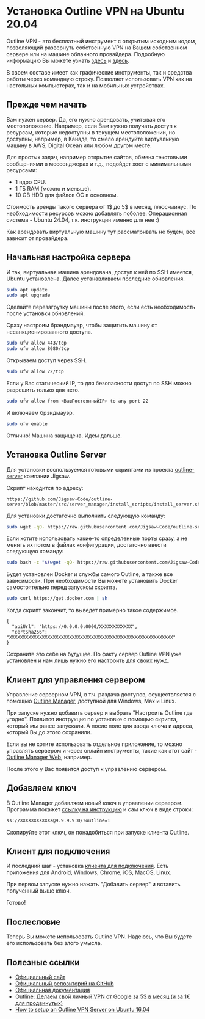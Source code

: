 # Установка Outline VPN на Ubuntu 20.04

Outline VPN - это бесплатный инструмент с открытым исходным кодом, позволяющий развернуть собственную VPN на Вашем собственном сервере или на машине облачного провайдера. Подробную информацию Вы можете узнать [здесь](https://getoutline.org/ru/) и [здесь](https://en.wikipedia.org/wiki/Outline_VPN).

В своем составе имеет как графические инструменты, так и средства работы через командную строку. Позволяет использовать VPN как на настольных компьютерах, так и на мобильных устройствах.

## Прежде чем начать

Вам нужен сервер. Да, его нужно арендовать, учитывая его местоположение. Например, если Вам нужно получать доступ к ресурсам, которые недоступны в текущем местоположении, но доступны, например, в Канаде, то смело арендуйте виртуальную машину в AWS, Digital Ocean или любом другом месте.

Для простых задач, например открытие сайтов, обмена текстовыми сообщениями в мессенджерах и т.д., подойдет хост с минимальными ресурсами:

* 1 ядро CPU.
* 1 ГБ RAM (можно и меньше).
* 10 GB HDD для файлов ОС в основном.

Стоимость аренды такого сервера от 1$ до 5$ в месяц, плюс-минус. По необходимости ресурсов можно добавлять поболее. Операционная система - Ubuntu 24.04, т.к. инструкция именно для нее :)

Как арендовать виртуальную машину тут рассматривать не будем, все зависит от провайдера.

## Начальная настройка сервера

И так, виртуальная машина арендована, доступ к ней по SSH имеется, Ubuntu установлена. Далее устанавливаем последние обновления.

```bash
sudo apt update
sudo apt upgrade
```

Сделайте перезагрузку машины после этого, если есть необходимость после установки обновлений.

Сразу настроим брэндмауэр, чтобы защитить машину от несанкционированного доступа.

```bash
sudo ufw allow 443/tcp
sudo ufw allow 8080/tcp
```

Открываем доступ через SSH.

```bash
sudo ufw allow 22/tcp
```

Если у Вас статический IP, то для безопасности доступ по SSH можно разрешить только для него.

```bash
sudo ufw allow from <ВашПостоянныйIP> to any port 22
```

И включаем брэндмауэр.

```bash
sudo ufw enable
```

Отлично! Машина защищена. Идем дальше.

## Установка Outline Server

Для установки воспользуемся готовыми скриптами из проекта [outline-server](https://github.com/Jigsaw-Code/outline-server) компании Jigsaw.

Скрипт находится по адресу:

```
https://github.com/Jigsaw-Code/outline-server/blob/master/src/server_manager/install_scripts/install_server.sh
```

Для установки достаточно выполнить следующую команду:

```bash
sudo wget -qO- https://raw.githubusercontent.com/Jigsaw-Code/outline-server/master/src/server_manager/install_scripts/install_server.sh | bash
```

Если хотите использовать какие-то определенные порты сразу, а не менять их потом в файлах конфигурации, достаточно ввести следующую команду:

```bash
sudo bash -c "$(wget -qO- https://raw.githubusercontent.com/Jigsaw-Code/outline-server/master/src/server_manager/install_scripts/install_server.sh)" install_server.sh --api-port=MANAGMENT_PORT --keys-port=ACCESS_KEY_PORT
```

Будет установлен Docker и службы самого Outline, а также все зависимости. При необходимости Вы можете установить Docker самостоятельно перед запуском скрипта.

```bash
sudo curl https://get.docker.com | sh
```

Когда скрипт закончит, то выведет примерно такое содержимое.

```
{ 
  "apiUrl": "https://0.0.0.0:0000/XXXXXXXXXXXX", 
  "certSha256": "XXXXXXXXXXXXXXXXXXXXXXXXXXXXXXXXXXXXXXXXXXXXXXXXXXXXXXXXXXXX" 
}
```

Сохраните это себе на будущее. По факту сервер Outline VPN уже установлен и нам лишь нужно его настроить для своих нужд.

## Клиент для управления сервером

Управление серверном VPN, в т.ч. раздача доступов, осуществляется с помощью [Outline Manager](https://getoutline.org/ru/get-started/#step-1), доступной для Windows, Max и Linux.

При запуске нужно добавить сервер и выбрать "Настроить Outline где угодно". Появится инструкция по установке с помощью скрипта, который мы ранее запускали. А после поле для ввода ключа и адреса, который Вы до этого сохранили.

Если вы не хотите использовать отдельное приложение, то можно управлять сервером и через онлайн инструменты, такие как этот сайт - [Outline Manager Web](https://outlinemanager.com), например.

После этого у Вас появится доступ к управлению сервером.

## Добавляем ключ

В Outline Manager добавляем новый ключ в управлении сервером. Программа покажет [ссылку на инструкцию](https://github.com/Jigsaw-Code/outline-client/blob/master/docs/invitation-instructions.md) и сам ключ в виде строки:

```bash
ss://XXXXXXXXXXXX@9.9.9.9:0/?outline=1
```
Скопируйте этот ключ, он понадобиться при запуске клиента Outline.

## Клиент для подключения

И последний шаг - установка [клиента для подключения](https://getoutline.org/ru/get-started/#step-3). Есть приложения для Android, Windows, Chrome, iOS, MacOS, Linux.

При первом запуске нужно нажать "Добавить сервер" и вставить полученный выше ключ.

Готово!

## Послесловие

Теперь Вы можете использовать Outline VPN. Надеюсь, что Вы будете его использовать без злого умысла.

## Полезные ссылки

* [Официальный сайт](https://getoutline.org/ru/how-it-works/)
* [Официальный репозиторий на GitHub](https://github.com/outline/outline)
* [Официальная документация](https://app.getoutline.com/share/770a97da-13e5-401e-9f8a-37949c19f97e/doc/hosting-outline-nipGaCRBDu)
* [Outline: Делаем свой личный VPN от Google за 5$ в месяц (и за 1€ для продвинутых)](https://habr.com/ru/post/358828/)
* [How to setup an Outline VPN Server on Ubuntu 16.04](https://gist.github.com/okeehou/275bb83601be346921622e05f13cba70)
